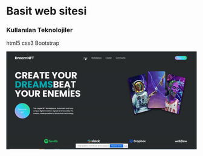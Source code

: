 <h1>Basit web sitesi</h1>



<h3>Kullanılan Teknolojiler</h3>

html5 css3 Bootstrap <br>

![](nft1.gif)

